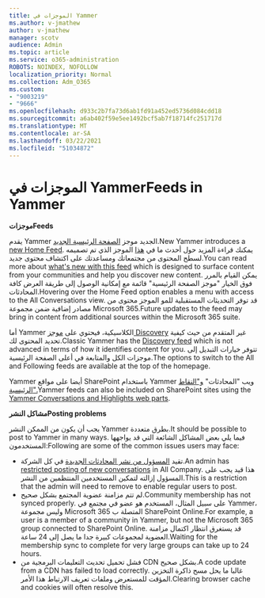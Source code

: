 ```yaml
---
title: الموجزات في Yammer
ms.author: v-jmathew
author: v-jmathew
manager: scotv
audience: Admin
ms.topic: article
ms.service: o365-administration
ROBOTS: NOINDEX, NOFOLLOW
localization_priority: Normal
ms.collection: Adm_O365
ms.custom:
- "9003219"
- "9666"
ms.openlocfilehash: d933c2b7fa73d6ab1fd91a452ed5736d084cdd18
ms.sourcegitcommit: a6ab402f59e5ee1492bcf5ab7f18714fc251717d
ms.translationtype: MT
ms.contentlocale: ar-SA
ms.lasthandoff: 03/22/2021
ms.locfileid: "51034872"
---
```

# <a name="feeds-in-yammer"></a><span data-ttu-id="4c5d7-102">الموجزات في Yammer</span><span class="sxs-lookup"><span data-stu-id="4c5d7-102">Feeds in Yammer</span></span>

<span data-ttu-id="4c5d7-103">**موجزات**</span><span class="sxs-lookup"><span data-stu-id="4c5d7-103">**Feeds**</span></span>

<span data-ttu-id="4c5d7-104">يقدم Yammer الجديد موجز [الصفحة الرئيسية الجديد](https://support.microsoft.com/office/what-s-in-the-yammer-home-feed-8fff52dd-5b38-468c-b963-fa4c6a4f9254).</span><span class="sxs-lookup"><span data-stu-id="4c5d7-104">New Yammer introduces a [new Home Feed](https://support.microsoft.com/office/what-s-in-the-yammer-home-feed-8fff52dd-5b38-468c-b963-fa4c6a4f9254).</span></span> <span data-ttu-id="4c5d7-105">يمكنك قراءة المزيد حول أحدث ما في [هذا](https://techcommunity.microsoft.com/t5/yammer-blog/yammer-discovery-what-is-in-my-feed/ba-p/1596230) الموجز الذي تم تصميمه لسطح المحتوى من مجتمعاتك ومساعدتك على اكتشاف محتوى جديد.</span><span class="sxs-lookup"><span data-stu-id="4c5d7-105">You can read more about [what's new with this feed](https://techcommunity.microsoft.com/t5/yammer-blog/yammer-discovery-what-is-in-my-feed/ba-p/1596230) which is designed to surface content from your communities and help you discover new content.</span></span> <span data-ttu-id="4c5d7-106">يمكن القيام بالمرر فوق الخيار "موجز الصفحة الرئيسية" قائمة مع إمكانية الوصول إلى طريقة العرض كافة المحادثات.</span><span class="sxs-lookup"><span data-stu-id="4c5d7-106">Hovering over the Home Feed option enables a menu with access to the All Conversations view.</span></span> <span data-ttu-id="4c5d7-107">قد توفر التحديثات المستقبلية للمو الموجز محتوى من مصادر إضافية ضمن مجموعة Microsoft 365.</span><span class="sxs-lookup"><span data-stu-id="4c5d7-107">Future updates to the feed may bring in content from additional sources within the Microsoft 365 suite.</span></span>

<span data-ttu-id="4c5d7-108">أما Yammer الكلاسيكية، فيحتوي على [موجز Discovery](https://support.microsoft.com/office/what-s-in-the-yammer-discovery-feed-28ba9a79-2bde-4e7c-8420-db2296c3ca49) غير المتقدم من حيث كيفية تحديد المحتوى لك.</span><span class="sxs-lookup"><span data-stu-id="4c5d7-108">Classic Yammer has the [Discovery feed](https://support.microsoft.com/office/what-s-in-the-yammer-discovery-feed-28ba9a79-2bde-4e7c-8420-db2296c3ca49) which is not advanced in terms of how it identifies content for you.</span></span> <span data-ttu-id="4c5d7-109">تتوفر خيارات التبديل إلى موجزات الكل والمتابعة في أعلى الصفحة الرئيسية.</span><span class="sxs-lookup"><span data-stu-id="4c5d7-109">The options to switch to the All and Following feeds are available at the top of the homepage.</span></span>

<span data-ttu-id="4c5d7-110">Yammer أيضا على مواقع SharePoint باستخدام Yammer ويب "المحادثات" [و"النقاط الرئيسية".](https://support.microsoft.com/office/use-a-yammer-web-part-in-sharepoint-online-a53cfa0c-3d09-42c8-a286-1038a81c59da)</span><span class="sxs-lookup"><span data-stu-id="4c5d7-110">Yammer feeds can also be included on SharePoint sites using the [Yammer Conversations and Highlights web parts](https://support.microsoft.com/office/use-a-yammer-web-part-in-sharepoint-online-a53cfa0c-3d09-42c8-a286-1038a81c59da).</span></span>

<span data-ttu-id="4c5d7-111">**مشاكل النشر**</span><span class="sxs-lookup"><span data-stu-id="4c5d7-111">**Posting problems**</span></span>

<span data-ttu-id="4c5d7-112">يجب أن يكون من الممكن النشر Yammer بطرق متعددة.</span><span class="sxs-lookup"><span data-stu-id="4c5d7-112">It should be possible to post to Yammer in many ways.</span></span> <span data-ttu-id="4c5d7-113">فيما يلي بعض المشاكل الشائعة التي قد يواجهها المستخدمون:</span><span class="sxs-lookup"><span data-stu-id="4c5d7-113">Following are some of the common issues users may face:</span></span>

- <span data-ttu-id="4c5d7-114">تقيد [المسؤول من نشر المحادثات الجديدة](https://support.microsoft.com/office/restrict-all-company-posts-in-yammer-3219d2ae-db15-4c9f-9dd2-28559ae39a97) في كل الشركة.</span><span class="sxs-lookup"><span data-stu-id="4c5d7-114">An admin has [restricted posting of new conversations](https://support.microsoft.com/office/restrict-all-company-posts-in-yammer-3219d2ae-db15-4c9f-9dd2-28559ae39a97) in All Company.</span></span> <span data-ttu-id="4c5d7-115">هذا قيد يجب على المسؤول إزالته لتمكين المستخدمين المنتظمين من النشر.</span><span class="sxs-lookup"><span data-stu-id="4c5d7-115">This is a restriction that the admin will need to remove to enable regular users to post.</span></span>
- <span data-ttu-id="4c5d7-116">لم تتم مزامنة عضوية المجتمع بشكل صحيح.</span><span class="sxs-lookup"><span data-stu-id="4c5d7-116">Community membership has not synced properly.</span></span> <span data-ttu-id="4c5d7-117">على سبيل المثال، المستخدم هو عضو في مجتمع في Yammer، وليس مجموعة Microsoft 365 المتصلة ب SharePoint Online.</span><span class="sxs-lookup"><span data-stu-id="4c5d7-117">For example, a user is a member of a community in Yammer, but not the Microsoft 365 group connected to SharePoint Online.</span></span> <span data-ttu-id="4c5d7-118">قد يستغرق انتظار اكتمال مزامنة العضوية لمجموعات كبيرة جدا ما يصل إلى 24 ساعة.</span><span class="sxs-lookup"><span data-stu-id="4c5d7-118">Waiting for the membership sync to complete for very large groups can take up to 24 hours.</span></span>
- <span data-ttu-id="4c5d7-119">فشل تحميل تحديث التعليمات البرمجية من CDN بشكل صحيح.</span><span class="sxs-lookup"><span data-stu-id="4c5d7-119">A code update from a CDN has failed to load correctly.</span></span> <span data-ttu-id="4c5d7-120">غالبا ما يحل مسح ذاكرة التخزين المؤقت للمستعرض وملفات تعريف الارتباط هذا الأمر.</span><span class="sxs-lookup"><span data-stu-id="4c5d7-120">Clearing browser cache and cookies will often resolve this.</span></span>
